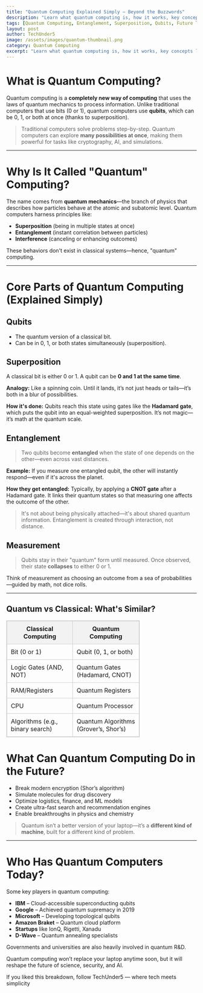 ```yaml
---
title: "Quantum Computing Explained Simply — Beyond the Buzzwords"
description: "Learn what quantum computing is, how it works, key concepts like entanglement and superposition, and what it could mean for the future."
tags: [Quantum Computing, Entanglement, Superposition, Qubits, Future Technology, TechUnder5, Quantum vs Classical, Quantum Algorithms, Quantum Protocols]
layout: post
author: TechUnder5
image: /assets/images/quantum-thumbnail.png
category: Quantum Computing
excerpt: "Learn what quantum computing is, how it works, key concepts like entanglement and superposition, and what it could mean for the future."
---
```


# What is Quantum Computing?

Quantum computing is a **completely new way of computing** that uses the laws of quantum mechanics to process information. Unlike traditional computers that use bits (0 or 1), quantum computers use **qubits**, which can be 0, 1, or both at once (thanks to superposition).

>Traditional computers solve problems step-by-step. Quantum computers can explore **many possibilities at once**, making them powerful for tasks like cryptography, AI, and simulations.

---

# Why Is It Called "Quantum" Computing?

The name comes from **quantum mechanics**—the branch of physics that describes how particles behave at the atomic and subatomic level. Quantum computers harness principles like:

- **Superposition** (being in multiple states at once)
- **Entanglement** (instant correlation between particles)
- **Interference** (canceling or enhancing outcomes)

These behaviors don't exist in classical systems—hence, "quantum" computing.

---

# Core Parts of Quantum Computing (Explained Simply)

## Qubits
- The quantum version of a classical bit.
- Can be in 0, 1, or both states simultaneously (superposition).

## Superposition
A classical bit is either 0 or 1. A qubit can be **0 and 1 at the same time**.

 **Analogy:** Like a spinning coin. Until it lands, it’s not just heads or tails—it’s both in a blur of possibilities.

 **How it's done:** Qubits reach this state using gates like the **Hadamard gate**, which puts the qubit into an equal-weighted superposition. It’s not magic—it’s math at the quantum scale.

## Entanglement

> Two qubits become **entangled** when the state of one depends on the other—even across vast distances.

**Example:** If you measure one entangled qubit, the other will instantly respond—even if it's across the planet.

**How they get entangled:** Typically, by applying a **CNOT gate** after a Hadamard gate. It links their quantum states so that measuring one affects the outcome of the other.

> It's not about being physically attached—it's about shared quantum information. Entanglement is created through interaction, not distance.

## Measurement

> Qubits stay in their "quantum" form until measured. Once observed, their state **collapses** to either 0 or 1.

Think of measurement as choosing an outcome from a sea of probabilities—guided by math, not dice rolls.

---

<h2>Quantum vs Classical: What's Similar?</h2>

<table style="width:70%; border-collapse: collapse; border: 1px solid #ccc;">
  <thead>
    <tr style="background-color: #f2f2f2;">
      <th style="padding: 10px; border: 1px solid #ccc;">Classical Computing</th>
      <th style="padding: 10px; border: 1px solid #ccc;">Quantum Computing</th>
    </tr>
  </thead>
  <tbody>
    <tr>
      <td style="padding: 10px; border: 1px solid #ccc;">Bit (0 or 1)</td>
      <td style="padding: 10px; border: 1px solid #ccc;">Qubit (0, 1, or both)</td>
    </tr>
    <tr>
      <td style="padding: 10px; border: 1px solid #ccc;">Logic Gates (AND, NOT)</td>
      <td style="padding: 10px; border: 1px solid #ccc;">Quantum Gates (Hadamard, CNOT)</td>
    </tr>
    <tr>
      <td style="padding: 10px; border: 1px solid #ccc;">RAM/Registers</td>
      <td style="padding: 10px; border: 1px solid #ccc;">Quantum Registers</td>
    </tr>
    <tr>
      <td style="padding: 10px; border: 1px solid #ccc;">CPU</td>
      <td style="padding: 10px; border: 1px solid #ccc;">Quantum Processor</td>
    </tr>
    <tr>
      <td style="padding: 10px; border: 1px solid #ccc;">Algorithms (e.g., binary search)</td>
      <td style="padding: 10px; border: 1px solid #ccc;">Quantum Algorithms (Grover’s, Shor’s)</td>
    </tr>
  </tbody>
</table>

# What Can Quantum Computing Do in the Future?

- Break modern encryption (Shor’s algorithm)
- Simulate molecules for drug discovery
- Optimize logistics, finance, and ML models
- Create ultra-fast search and recommendation engines
- Enable breakthroughs in physics and chemistry

> Quantum isn’t a better version of your laptop—it’s a **different kind of machine**, built for a different kind of problem.
---

# Who Has Quantum Computers Today?

Some key players in quantum computing:

- **IBM** – Cloud-accessible superconducting qubits
- **Google** – Achieved quantum supremacy in 2019
- **Microsoft** – Developing topological qubits
- **Amazon Braket** – Quantum cloud platform
- **Startups** like IonQ, Rigetti, Xanadu
- **D-Wave** – Quantum annealing specialists

Governments and universities are also heavily involved in quantum R&D.

Quantum computing won’t replace your laptop anytime soon,
but it will reshape the future of science, security, and AI.

If you liked this breakdown, follow TechUnder5 — where tech meets simplicity
